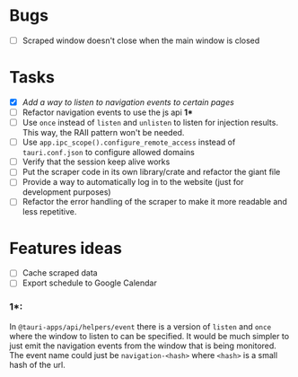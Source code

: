 # Bugs
- [ ] Scraped window doesn't close when the main window is closed

# Tasks
- [x] _Add a way to listen to navigation events to certain pages_
- [ ] Refactor navigation events to use the js api __1*__ 
- [ ] Use `once` instead of `listen` and `unlisten` to listen for injection results. This way, the RAII pattern 
      won't be needed.
- [ ] Use `app.ipc_scope().configure_remote_access` instead of `tauri.conf.json` to configure allowed domains
- [ ] Verify that the session keep alive works
- [ ] Put the scraper code in its own library/crate and refactor the giant file
- [ ] Provide a way to automatically log in to the website (just for development purposes)
- [ ] Refactor the error handling of the scraper to make it more readable and less repetitive.

# Features ideas
- [ ] Cache scraped data
- [ ] Export schedule to Google Calendar

### 1*:
In `@tauri-apps/api/helpers/event` there is a version of `listen` and `once` where the window to listen to can 
be specified. It would be much simpler to just emit the navigation events from the window that is being monitored.
The event name could just be `navigation-<hash>` where `<hash>` is a small hash of the url.